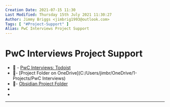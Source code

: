 ```yaml
---
Creation Date: 2021-07-15 11:30
Last Modified: Thursday 15th July 2021 11:30:27
Author: Jimmy Briggs <jimbrig1993@outlook.com>
Tags: [ "#Project-Support" ]
Alias: PwC Interviews Project Support
---
```


# PwC Interviews Project Support

- 🔗 - [PwC Interviews: Todoist](https://todoist.com/app/project/2269598210)
- 📂- [Project Folder on OneDrive](C:/Users/jimbr/OneDrive/1-Projects/PwC Interviews)
- 📝- [Obsidian Project Folder](obsidian://advanced-uri?vault=Knowledge&filepath=1-PROJECTS%252FPwC%2520Interviews%252FPwC%2520Interviews%2520Project%2520Support.md)
- 
- 


***
